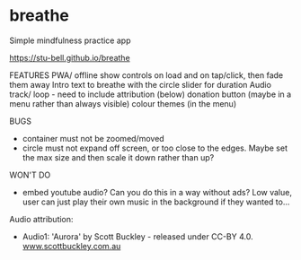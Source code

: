 # breathe
Simple mindfulness practice app

https://stu-bell.github.io/breathe


FEATURES
PWA/ offline
show controls on load and on tap/click, then fade them away
Intro text to breathe with the circle
slider for duration 
Audio track/ loop - need to include attribution (below)
donation button (maybe in a menu rather than always visible)
colour themes (in the menu)

BUGS
- container must not be zoomed/moved
- circle must not expand off screen, or too close to the edges. Maybe set the max size and then scale it down rather than up?

WON'T DO
- embed youtube audio? Can you do this in a way without ads? Low value, user can just play their own music in the background if they wanted to...

Audio attribution: 
- Audio1: 'Aurora' by Scott Buckley - released under CC-BY 4.0. www.scottbuckley.com.au